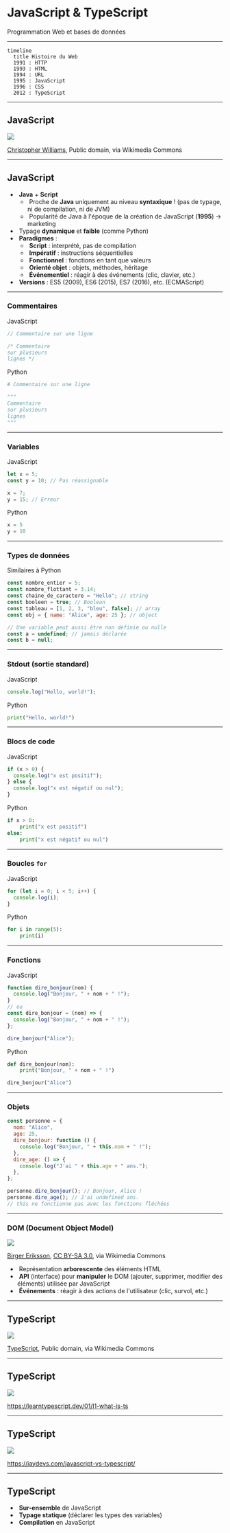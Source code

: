 # JavaScript & TypeScript

Programmation Web et bases de données

---

```mermaid
timeline
  title Histoire du Web
  1991 : HTTP
  1993 : HTML
  1994 : URL
  1995 : JavaScript
  1996 : CSS
  2012 : TypeScript
```

---

## JavaScript

![](https://upload.wikimedia.org/wikipedia/commons/9/99/Unofficial_JavaScript_logo_2.svg) <!-- .element: class="full" -->

<p class="reference">
  <a href="https://commons.wikimedia.org/wiki/File:Unofficial_JavaScript_logo_2.svg">Christopher Williams</a>, Public domain, via Wikimedia Commons
</p>

---

## JavaScript

- &shy;<!-- .element: class="fragment" --> **Java** + **Script**
  - &shy;<!-- .element: class="fragment" --> Proche de **Java** uniquement au niveau **syntaxique** ! (pas de typage, ni de compilation, ni de JVM)
  - &shy;<!-- .element: class="fragment" --> Popularité de Java à l'époque de la création de JavaScript (**1995**) &rarr; marketing
- &shy;<!-- .element: class="fragment" --> Typage **dynamique** et **faible** (comme Python)
- &shy;<!-- .element: class="fragment" --> **Paradigmes** :
  - &shy;<!-- .element: class="fragment" --> **Script** : interprété, pas de compilation
  - &shy;<!-- .element: class="fragment" --> **Impératif** : instructions séquentielles
  - &shy;<!-- .element: class="fragment" --> **Fonctionnel** : fonctions en tant que valeurs
  - &shy;<!-- .element: class="fragment" --> **Orienté objet** : objets, méthodes, héritage
  - &shy;<!-- .element: class="fragment" --> **Événementiel** : réagir à des événements (clic, clavier, etc.)
- &shy;<!-- .element: class="fragment" --> **Versions** : ES5 (2009), ES6 (2015), ES7 (2016), etc. (ECMAScript)

---

### Commentaires

JavaScript

```javascript
// Commentaire sur une ligne

/* Commentaire
sur plusieurs
lignes */
```

Python

```python
# Commentaire sur une ligne

"""
Commentaire
sur plusieurs
lignes
"""
```

---

### Variables

JavaScript

```javascript
let x = 5;
const y = 10; // Pas réassignable

x = 7;
y = 15; // Erreur
```

Python

```python
x = 5
y = 10
```

---

### Types de données

Similaires à Python

```javascript
const nombre_entier = 5;
const nombre_flottant = 3.14;
const chaine_de_caractere = "Hello"; // string
const booleen = true; // Boolean
const tableau = [1, 2, 3, "bleu", false]; // array
const obj = { name: "Alice", age: 25 }; // object

// Une variable peut aussi être non définie ou nulle
const a = undefined; // jamais déclarée
const b = null;
```

---

### Stdout (sortie standard)

JavaScript

```javascript
console.log("Hello, world!");
```

Python

```python
print("Hello, world!")
```

---

### Blocs de code

JavaScript

```javascript
if (x > 0) {
  console.log("x est positif");
} else {
  console.log("x est négatif ou nul");
}
```

Python

```python
if x > 0:
    print("x est positif")
else:
    print("x est négatif ou nul")
```

---

### Boucles `for`

JavaScript

```javascript
for (let i = 0; i < 5; i++) {
  console.log(i);
}
```

Python

```python
for i in range(5):
    print(i)
```

---

### Fonctions

JavaScript

```javascript
function dire_bonjour(nom) {
  console.log("Bonjour, " + nom + " !");
}
// ou
const dire_bonjour = (nom) => {
  console.log("Bonjour, " + nom + " !");
};

dire_bonjour("Alice");
```

Python

```python
def dire_bonjour(nom):
    print("Bonjour, " + nom + " !")

dire_bonjour("Alice")
```

---

### Objets

```javascript
const personne = {
  nom: "Alice",
  age: 25,
  dire_bonjour: function () {
    console.log("Bonjour, " + this.nom + " !");
  },
  dire_age: () => {
    console.log("J'ai " + this.age + " ans.");
  },
};

personne.dire_bonjour(); // Bonjour, Alice !
personne.dire_age(); // J'ai undefined ans.
// this ne fonctionne pas avec les fonctions fléchées
```

---

### DOM (Document Object Model)

![](https://upload.wikimedia.org/wikipedia/commons/5/5a/DOM-model.svg)

<p class="reference">
  <a href="https://commons.wikimedia.org/wiki/File:DOM-model.svg">‍Birger Eriksson</a>, <a href="https://creativecommons.org/licenses/by-sa/3.0">CC BY-SA 3.0</a>, via Wikimedia Commons
</p>

- &shy;<!-- .element: class="fragment" --> Représentation **arborescente** des éléments HTML
- &shy;<!-- .element: class="fragment" --> **API** (interface) pour **manipuler** le DOM (ajouter, supprimer, modifier des éléments) utilisée par JavaScript
- &shy;<!-- .element: class="fragment" --> **Événements** : réagir à des actions de l'utilisateur (clic, survol, etc.)

---

## TypeScript

![](https://upload.wikimedia.org/wikipedia/commons/f/f5/Typescript.svg) <!-- .element: class="full" -->

<p class="reference">
  <a href="https://commons.wikimedia.org/wiki/File:Typescript.svg">TypeScript</a>, Public domain, via Wikimedia Commons
</p>

---

## TypeScript

![](https://learntypescript.dev/static/f5c65fe3cf6dbed670bc14754c33342b/6d494/ts-js.webp) <!-- .element: class="full" -->

https://learntypescript.dev/01/l1-what-is-ts <!-- .element: class="reference" -->

---

## TypeScript

![](https://d2i2xyh28mr8fx.cloudfront.net/wp-content/uploads/2023/03/03165900/WHATS-TYPESCRIPT_.png) <!-- .element: class="full" -->

https://jaydevs.com/javascript-vs-typescript/ <!-- .element: class="reference" -->

---

## TypeScript

- &shy;<!-- .element: class="fragment" --> **Sur-ensemble** de JavaScript
- &shy;<!-- .element: class="fragment" --> **Typage statique** (déclarer les types des variables)
- &shy;<!-- .element: class="fragment" --> **Compilation** en JavaScript
